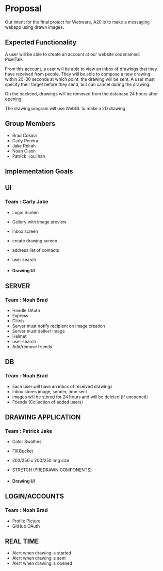 # Proposal

Our intent for the final project for Webware, A20 is to make a messaging webapp using drawn images.

## Expected Functionality ##

A user will be able to create an account at our website codenamed: PixelTalk

From this account, a user will be able to view an inbox of drawings that they have received from people. 
They will be able to compose a new drawing within 20-30 seconds at which point, the drawing will be sent.
A user must specify their target before they send, but can cancel during the drawing.

On the backend, drawings will be removed from the database 24 hours after opening.

The drawing program will use WebGL to make a 2D drawing.

## Group Members ##

- Brad Cosma
- Carly Pereira
- Jake Pelrah
- Noah Olson
- Patrick Houlihan

## Implementation Goals

## UI ##

### Team : Carly Jake ###
- Login Screen
- Gallery with image preview
- inbox screen
- create drawing screen
- address list of contacts
- user search

- #### Drawing UI ####

## SERVER ##

### Team : Noah Brad ###

- Handle OAuth 
- Express
- Glitch
- Server must notify recipient on image creation
- Server must deliver image
- Helmet
- user search
- Add/remove friends

## DB ##

### Team : Noah Brad ###

- Each user will have an inbox of received drawings
- inbox stores image, sender, time sent
- Images will be stored for 24 hours and will be deleted (if unopened)
- Friends (Collection of added users)

## DRAWING APPLICATION ##

### Team : Patrick Jake ###

- Color Swathes
- Fill Bucket
- 200/250 x 200/250 img size
- STRETCH (PREDRAWN COMPONENTS)

- #### Drawing UI ####

## LOGIN/ACCOUNTS ##

### Team : Noah Brad ###

- Profile Picture
- GitHub OAuth

## REAL TIME ##

- Alert when drawing is started
- Alert when drawing is sent
- Alert when drawing is opened
